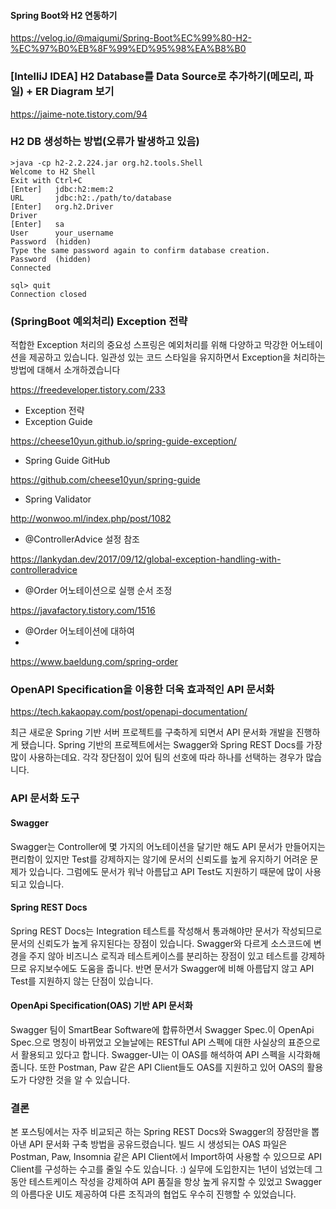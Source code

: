 
#### Spring Boot와 H2 연동하기
https://velog.io/@maigumi/Spring-Boot%EC%99%80-H2-%EC%97%B0%EB%8F%99%ED%95%98%EA%B8%B0

### [IntelliJ IDEA] H2 Database를 Data Source로 추가하기(메모리, 파일) + ER Diagram 보기

https://jaime-note.tistory.com/94

### H2 DB 생성하는 방법(오류가 발생하고 있음)

```shell
>java -cp h2-2.2.224.jar org.h2.tools.Shell
Welcome to H2 Shell
Exit with Ctrl+C
[Enter]   jdbc:h2:mem:2
URL       jdbc:h2:./path/to/database
[Enter]   org.h2.Driver
Driver
[Enter]   sa
User      your_username
Password  (hidden)
Type the same password again to confirm database creation.
Password  (hidden)
Connected

sql> quit
Connection closed
```


### (SpringBoot 예외처리) Exception 전략
적합한 Exception 처리의 중요성
스프링은 예외처리를 위해 다양하고 막강한 어노테이션을 제공하고 있습니다. 일관성 있는 코드 스타일을 유지하면서 Exception을 처리하는 방법에 대해서 소개하겠습니다

https://freedeveloper.tistory.com/233

* Exception 전략
* Exception Guide

https://cheese10yun.github.io/spring-guide-exception/

* Spring Guide GitHub

https://github.com/cheese10yun/spring-guide

* Spring Validator

http://wonwoo.ml/index.php/post/1082

* @ControllerAdvice 설정 참조

https://lankydan.dev/2017/09/12/global-exception-handling-with-controlleradvice

* @Order 어노테이션으로 실행 순서 조정

https://javafactory.tistory.com/1516

* @Order 어노테이션에 대하여
* 
https://www.baeldung.com/spring-order


### OpenAPI Specification을 이용한 더욱 효과적인 API 문서화
https://tech.kakaopay.com/post/openapi-documentation/

최근 새로운 Spring 기반 서버 프로젝트를 구축하게 되면서 API 문서화 개발을 진행하게 됐습니다. Spring 기반의 프로젝트에서는 Swagger와 Spring REST Docs를 가장 많이 사용하는데요. 각각 장단점이 있어 팀의 선호에 따라 하나를 선택하는 경우가 많습니다.


### API 문서화 도구
#### Swagger
Swagger는 Controller에 몇 가지의 어노테이션을 달기만 해도 API 문서가 만들어지는 편리함이 있지만 
Test를 강제하지는 않기에 문서의 신뢰도를 높게 유지하기 어려운 문제가 있습니다. 
그럼에도 문서가 워낙 아름답고 API Test도 지원하기 때문에 많이 사용되고 있습니다.

#### Spring REST Docs
Spring REST Docs는 Integration 테스트를 작성해서 통과해야만 문서가 작성되므로 문서의 신뢰도가 높게 유지된다는 장점이 있습니다. 
Swagger와 다르게 소스코드에 변경을 주지 않아 비즈니스 로직과 테스트케이스를 분리하는 장점이 있고 테스트를 강제하므로 유지보수에도 도움을 줍니다. 반면 문서가 Swagger에 비해 아름답지 않고 API Test를 지원하지 않는 단점이 있습니다.

#### OpenApi Specification(OAS) 기반 API 문서화

Swagger 팀이 SmartBear Software에 합류하면서 Swagger Spec.이 OpenApi Spec.으로 명칭이 바뀌었고 오늘날에는 RESTful API 스펙에 대한 사실상의 표준으로서 활용되고 있다고 합니다. Swagger-UI는 이 OAS를 해석하여 API 스펙을 시각화해줍니다. 또한 Postman, 
Paw 같은 API Client들도 OAS를 지원하고 있어 OAS의 활용도가 다양한 것을 알 수 있습니다.

### 결론
본 포스팅에서는 자주 비교되곤 하는 Spring REST Docs와 Swagger의 장점만을 뽑아낸 API 문서화 구축 방법을 공유드렸습니다. 
빌드 시 생성되는 OAS 파일은 Postman, Paw, Insomnia 같은 API Client에서 Import하여 사용할 수 있으므로 API Client를 구성하는 수고를 줄일 수도 있습니다. :) 실무에 도입한지는 1년이 넘었는데 그동안 테스트케이스 작성을 강제하여 API 품질을 항상 높게 유지할 수 있었고 
Swagger의 아름다운 UI도 제공하여 다른 조직과의 협업도 우수히 진행할 수 있었습니다.